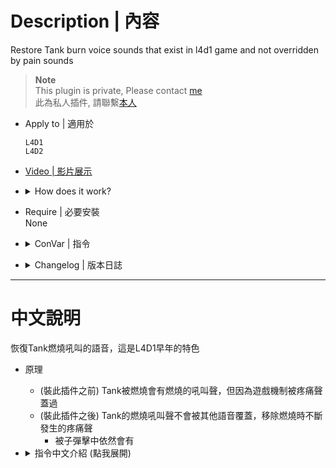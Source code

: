 # Description | 內容
Restore Tank burn voice sounds that exist in l4d1 game and not overridden by pain sounds

> __Note__ <br/>
This plugin is private, Please contact [me](/#私人插件列表-private-plugins-list)<br/>
此為私人插件, 請聯繫[本人](/#私人插件列表-private-plugins-list)

* Apply to | 適用於
	```
	L4D1
	L4D2
	```

* [Video | 影片展示](https://youtu.be/qaMDRSb-cNg)

* <details><summary>How does it work?</summary>

	* (Before) Tank has unique burning voice sounds when burning, they are present in L4D1 and play when the Tank is on fire, but the regular pain sounds override them
	* (After) We can hear tank's unique burning voice, and remove pain sound when tank is on tank
		* Still play pain sound when get shot 
</details>

* Require | 必要安裝
<br/>None

* <details><summary>ConVar | 指令</summary>

	* cfg/sourcemod/l4d_tank_restore_burn_sound.cfg
		```php
		// 0=Plugin off, 1=Plugin on.
		l4d_tank_restore_burn_sound_enable "1"

		// If 1, block tank pain sounds from playing when tank is burning
		l4d_tank_restore_burn_sound_block_pain "1"
		```
</details>

* <details><summary>Changelog | 版本日誌</summary>

	* v1.0 (2025-10-12)
		* Initial Release
</details>

- - - -
# 中文說明
恢復Tank燃燒吼叫的語音，這是L4D1早年的特色

* 原理
	* (裝此插件之前) Tank被燃燒會有燃燒的吼叫聲，但因為遊戲機制被疼痛聲蓋過
	* (裝此插件之後) Tank的燃燒吼叫聲不會被其他語音覆蓋，移除燃燒時不斷發生的疼痛聲
		* 被子彈擊中依然會有

* <details><summary>指令中文介紹 (點我展開)</summary>

	* cfg/sourcemod/l4d_tank_restore_burn_sound.cfg
		```php
		// 0=關閉插件, 1=啟動插件
		l4d_tank_restore_burn_sound_enable "1"

		// 為1時，Tank燃燒時不會發出疼痛聲 (被子彈擊中依然會有)
		l4d_tank_restore_burn_sound_block_pain "1"
		```
</details>
